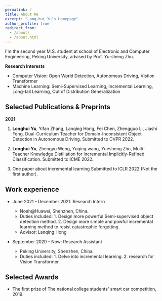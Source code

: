 ```yaml
---
permalink: /
title: About Me
excerpt: "Long-hui Yu's Homepage"
author_profile: true
redirect_from: 
  - /about/
  - /about.html
---
```


I'm the second year M.S. student at school of Electronic and Computer Engineering, Peking University, advised by Prof. Yu-sheng Zhu.

**Research Interests**

* Computer Vision: Open World Detection, Autonomous Driving, Vistion Transformer
* Machine Learning: Semi-Supervised Learning, Incremental Learning, Long-tail Learning, Out of Distribution Generalization

## Selected Publications & Preprints
**2021**

1. **Longhui Yu**, Yifan Zhang, Lanqing Hong, Fei Chen, Zhengguo Li, Jiashi Feng. Dual-Curriculum Teacher for Domain-Inconsistent Object Detection in Autonomous Driving. Submitted to CVPR 2022.

2. **Longhui Yu**, Zhengyu Weng, Yuqing wang, Yuesheng Zhu, Multi-Teacher Knowledge Distillation for Incremental Implicitly-Refined Classification. Submitted to ICME 2022.

3. One paper about incremental learning Submitted to ICLR 2022 (Not the first author).


## Work experience

* June 2021 - December 2021: Research Intern
  * Noah@Huawei, Shenzhen, China.
  * Duties included: 1. Design more powerful Semi-supervised object detection method. 2. Design more simple and powful incremental learning method to resist catastrophic forgetting.
  * Advisor: Lanqing Hong

* September 2020 - Now: Research Assistant
  * Peking University, Shenzhen, China.
  * Duties included: 1. Delve into incremental learning. 2. research for Vision Transformer.




  
## Selected Awards

* The first prize of The national college students' smart car competition, 2019.
